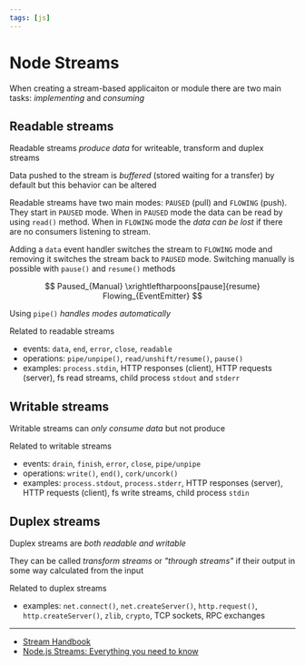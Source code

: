 ```yaml
---
tags: [js]
---
```


# Node Streams

When creating a stream-based applicaiton or module there are two main tasks: _implementing_ and _consuming_

## Readable streams

Readable streams _produce data_ for writeable, transform and duplex streams

Data pushed to the stream is _buffered_ (stored waiting for a transfer) by default but this behavior can be altered

Readable streams have two main modes: `PAUSED` (pull) and `FLOWING` (push).
They start in `PAUSED` mode.
When in `PAUSED` mode the data can be read by using `read()` method.
When in `FLOWING` mode the _data can be lost_ if there are no consumers listening to stream.

Adding a `data` event handler switches the stream to `FLOWING` mode and removing it switches the stream back to `PAUSED` mode.
Switching manually is possible with `pause()` and `resume()` methods

$$
Paused_{Manual} \xrightleftharpoons[pause]{resume} Flowing_{EventEmitter}
$$

Using `pipe()` _handles modes automatically_

Related to readable streams

- events: `data`, `end`, `error`, `close`, `readable`
- operations: `pipe/unpipe()`, `read/unshift/resume()`, `pause()`
- examples: `process.stdin`, HTTP responses (client), HTTP requests (server), fs read streams, child process `stdout` and `stderr`

## Writable streams

Writable streams can _only consume data_ but not produce

Related to writable streams

- events: `drain`, `finish`, `error`, `close`, `pipe/unpipe`
- operations: `write()`, `end()`, `cork/uncork()`
- examples: `process.stdout`, `process.stderr`, HTTP responses (server), HTTP requests (client), fs write streams, child process `stdin`

## Duplex streams

Duplex streams are _both readable and writable_

They can be called _transform streams_ or _"through streams"_ if their output in some way calculated from the input

Related to duplex streams

- examples: `net.connect()`, `net.createServer()`, `http.request()`, `http.createServer()`, `zlib`, `crypto`, TCP sockets, RPC exchanges

---

- [Stream Handbook](https://github.com/substack/stream-handbook)
- [Node.js Streams: Everything you need to know](https://www.freecodecamp.org/news/node-js-streams-everything-you-need-to-know-c9141306be93/)

<!--
- https://www.freecodecamp.org/news/understanding-the-javascript-call-stack-861e41ae61d4/
- https://nodejs.org/en/docs/guides/
- https://nodejs.org/api/stream.html
- https://livebook.manning.com/book/node-js-in-practice/chapter-5/
- https://www.freecodecamp.org/news/node-js-streams-everything-you-need-to-know-c9141306be93/
- https://flaviocopes.com/nodejs-streams/
-->
